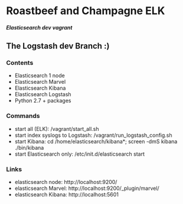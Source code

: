 # Roastbeef and Champagne ELK
##### Elasticsearch dev vagrant<br>

## The Logstash dev Branch :)

### Contents
* Elasticsearch 1 node
* Elasticsearch Marvel
* Elasticsearch Kibana
* Elasticsearch Logstash
* Python 2.7 + packages

### Commands

* start all (ELK): /vagrant/start_all.sh
* start index syslogs to Logstash: /vagrant/run_logstash_config.sh
* start Kibana: cd /home/elasticsearch/kibana*; screen -dmS kibana ./bin/kibana
* start Elasticsearch only: /etc/init.d/elasticsearch start

### Links

* elasticsearch node: http://localhost:9200/
* elasticsearch Marvel: http://localhost:9200/_plugin/marvel/
* elasticsearch Kibana: http://localhost:5601